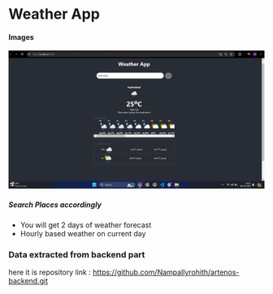 # Weather App

#### Images
![alt text](image.png)

##### Search Places accordingly
- You will get 2 days of weather forecast
- Hourly based weather on current day

### Data extracted from backend part 
 here it is repository link : https://github.com/Nampallyrohith/artenos-backend.git


